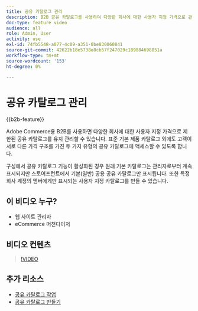 ```yaml
---
title: 공유 카탈로그 관리
description: B2B 공유 카탈로그를 사용하여 다양한 회사에 대한 사용자 지정 가격으로 관리되는 카탈로그를 유지 관리하는 방법을 알아봅니다.
doc-type: feature video
audience: all
role: Admin, User
activity: use
exl-id: 74fb5548-a077-4c09-a351-0be830060841
source-git-commit: 42622b18e5738e8cb57f247029c189884698851a
workflow-type: tm+mt
source-wordcount: '153'
ht-degree: 0%

---
```


# 공유 카탈로그 관리

{{b2b-feature}}

Adobe Commerce용 B2B를 사용하면 다양한 회사에 대한 사용자 지정 가격으로 제한된 공유 카탈로그를 유지 관리할 수 있습니다. 표준 기본 제품 카탈로그 외에도 고객이 서로 다른 가격 구조를 가진 두 가지 유형의 공유 카탈로그에 액세스할 수 있도록 합니다.

구성에서 공유 카탈로그 기능이 활성화된 경우 원래 기본 카탈로그는 관리자로부터 계속 표시되지만 스토어프런트에서 기본(일반) 공용 공유 카탈로그만 표시됩니다. 또한 특정 회사 계정의 멤버에게만 표시되는 사용자 지정 카탈로그를 만들 수 있습니다.

## 이 비디오 누구?

- 웹 사이트 관리자
- eCommerce 머천다이저

## 비디오 컨텐츠

>[!VIDEO](https://video.tv.adobe.com/v/344446?quality=12&learn=on)

## 추가 리소스

- [공유 카탈로그 작업](https://experienceleague.adobe.com/docs/commerce-admin/b2b/shared-catalogs/catalog-shared.html)
- [공유 카탈로그 만들기](https://experienceleague.adobe.com/docs/commerce-admin/b2b/shared-catalogs/define/catalog-shared-create.html)
